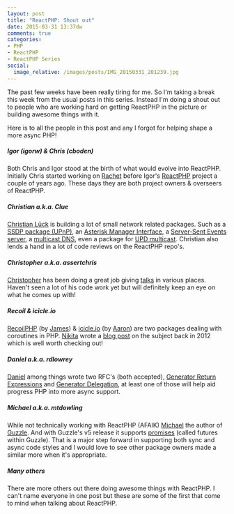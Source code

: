 ```yaml
---
layout: post
title: "ReactPHP: Shout out"
date: 2015-03-31 13:37dw
comments: true
categories:
- PHP
- ReactPHP
- ReactPHP Series
social:
  image_relative: /images/posts/IMG_20150331_201239.jpg
---
```


The past few weeks have been really tiring for me. So I'm taking a break this week from the usual posts in this series. Instead I'm doing a shout out to people who are working hard on getting ReactPHP in the picture or building awesome things with it.

<!-- More -->

Here is to all the people in this post and any I forgot for helping shape a more async PHP!

##### Igor (igorw) & Chris (cboden) #####

Both Chris and Igor stood at the birth of what would evolve into ReactPHP. Initially Chris started working on [Rachet](https://github.com/ratchetphp/Ratchet) before Igor's [ReactPHP](https://github.com/reactphp/) project a couple of years ago. These days they are both project owners & overseers of ReactPHP.

##### Christian a.k.a. Clue #####

[Christian Lück](https://github.com/clue) is building a lot of small network related packages. Such as a [SSDP package (UPnP)](https://github.com/clue/php-ssdp-react), an [Asterisk Manager Interface](https://github.com/clue/php-ami-react), a [Server-Sent Events server](https://github.com/clue/php-sse-react), a [multicast DNS](https://github.com/clue/php-mdns-react), even a package for [UPD multicast](https://github.com/clue/php-multicast-react). Christian also lends a hand in a lot of code reviews on the ReactPHP repo's.

##### Christopher a.k.a. assertchris #####

[Christopher](https://github.com/assertchris) has been doing a great job giving [talks](https://speakerdeck.com/chrispitt/async-php-1) in various places. Haven't seen a lot of his code work yet but will definitely keep an eye on what he comes up with!

##### Recoil & icicle.io #####

[RecoilPHP](https://github.com/recoilphp) (by [James](https://github.com/jmalloc)) & [icicle.io](https://github.com/icicleio) (by [Aaron](https://github.com/trowski)) are two packages dealing with coroutines in PHP. [Nikita](https://github.com/nikic) wrote a [blog post](https://nikic.github.io/2012/12/22/Cooperative-multitasking-using-coroutines-in-PHP.html) on the subject back in 2012 which is well worth checking out!

##### Daniel a.k.a. rdlowrey #####

[Daniel](https://twitter.com/rdlowrey) among things wrote two RFC's (both accepted), [Generator Return Expressions](https://wiki.php.net/rfc/generator-return-expressions) and [Generator Delegation](https://wiki.php.net/rfc/generator-delegation), at least one of those will help aid progress PHP into more async support.  

##### Michael a.k.a. mtdowling #####

While not technically working with ReactPHP (AFAIK) [Michael](https://github.com/mtdowling) the author of [Guzzle](http://guzzle.readthedocs.org/en/latest/). And with Guzzle's v5 release it supports [promises](/2015/02/reactphp-promises/) (called futures within Guzzle). That is a major step forward in supporting both sync and async code styles and I would love to see other package owners made a similar more when it's appropriate.

##### Many others #####

There are more others out there doing awesome things with ReactPHP. I can't name everyone in one post but these are some of the first that come to mind when talking about ReactPHP.
